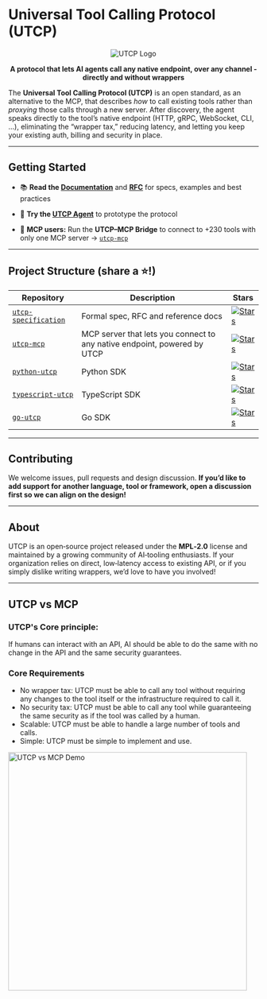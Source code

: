 # Universal Tool Calling Protocol (UTCP)

<p align="center">
  <img src="../assets/banner.png" alt="UTCP Logo" />
</p>

<p align="center">
  <strong>A protocol that lets AI agents call any native endpoint, over any channel - directly and without wrappers</strong>
</p>

The **Universal Tool Calling Protocol (UTCP)** is an open standard, as an alternative to the MCP, that describes *how* to call existing tools rather than *proxying* those calls through a new server. After discovery, the agent speaks directly to the tool’s native endpoint (HTTP, gRPC, WebSocket, CLI, …), eliminating the “wrapper tax,” reducing latency, and letting you keep your existing auth, billing and security in place.

---

## Getting Started

* 📚 **Read the [Documentation](https://utcp.io)** and **[RFC](https://github.com/universal-tool-calling-protocol/utcp-specification/blob/main/RFC.md)** for specs, examples and best practices
* 🤖 **Try the [UTCP Agent](https://github.com/universal-tool-calling-protocol/utcp-agent)** to prototype the protocol
  
* 🔌 **MCP users:** Run the **UTCP–MCP Bridge** to connect to +230 tools with only one MCP server → [`utcp-mcp`](https://github.com/universal-tool-calling-protocol/utcp-mcp) <!-- Update repo slug if different -->

---

## Project Structure (share a ⭐!)

| Repository                                                                                             | Description                                                | Stars                                                                                                                                                                                             |
| ------------------------------------------------------------------------------------------------------ | ---------------------------------------------------------- | ------------------------------------------------------------------------------------------------------------------------------------------------------------------------------------------------- |
| [`utcp-specification`](https://github.com/universal-tool-calling-protocol/utcp-specification)          | Formal spec, RFC and reference docs                        | [![Stars](https://img.shields.io/github/stars/universal-tool-calling-protocol/utcp-specification?style=social)](https://github.com/universal-tool-calling-protocol/utcp-specification/)          |
| [`utcp-mcp`](https://github.com/universal-tool-calling-protocol/utcp-mcp)                | MCP server that lets you connect to any native endpoint, powered by UTCP   | [![Stars](https://img.shields.io/github/stars/universal-tool-calling-protocol/utcp-mcp?style=social)](https://github.com/universal-tool-calling-protocol/utcp-mcp/)                |
| [`python-utcp`](https://github.com/universal-tool-calling-protocol/python-utcp)                        | Python SDK                                      | [![Stars](https://img.shields.io/github/stars/universal-tool-calling-protocol/python-utcp?style=social)](https://github.com/universal-tool-calling-protocol/python-utcp/)                        |
| [`typescript-utcp`](https://github.com/universal-tool-calling-protocol/typescript-utcp)                | TypeScript SDK                                  | [![Stars](https://img.shields.io/github/stars/universal-tool-calling-protocol/typescript-utcp?style=social)](https://github.com/universal-tool-calling-protocol/typescript-utcp/)                |
| [`go-utcp`](https://github.com/universal-tool-calling-protocol/go-utcp)                                | Go SDK                                          | [![Stars](https://img.shields.io/github/stars/universal-tool-calling-protocol/go-utcp?style=social)](https://github.com/universal-tool-calling-protocol/go-utcp/)                                |

---

## Contributing

We welcome issues, pull requests and design discussion. **If you’d like to add support for another language, tool or framework, open a discussion first so we can align on the design!**

---

## About

UTCP is an open‑source project released under the **MPL‑2.0** license and maintained by a growing community of AI‑tooling enthusiasts. If your organization relies on direct, low‑latency access to existing API, or if you simply dislike writing wrappers, we’d love to have you involved!

---

## UTCP vs MCP

### UTCP's Core principle: 
If humans can interact with an API, AI should be able to do the same with no change in the API and the same security guarantees.

### Core Requirements
* No wrapper tax: UTCP must be able to call any tool without requiring any changes to the tool itself or the infrastructure required to call it.
* No security tax: UTCP must be able to call any tool while guaranteeing the same security as if the tool was called by a human.
* Scalable: UTCP must be able to handle a large number of tools and calls.
* Simple: UTCP must be simple to implement and use.


<p align="left">
  <img
    src="../assets/mcp-vs-utcp.gif"
    alt="UTCP vs MCP Demo"
    width="480"          
  />
</p>

